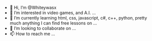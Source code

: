 - 👋 Hi, I’m @Whiteywasx
- 👀 I’m interested in video games, and A.I. ...
- 🌱 I’m currently learning html, css, javascript, c#, c++, python, pretty much anything I can find free lessons on ...
- 💞️ I’m looking to collaborate on ...
- 📫 How to reach me ...

<!---
Whiteywasx/Whiteywasx is a ✨ special ✨ repository because its `README.md` (this file) appears on your GitHub profile.
You can click the Preview link to take a look at your changes.
--->
